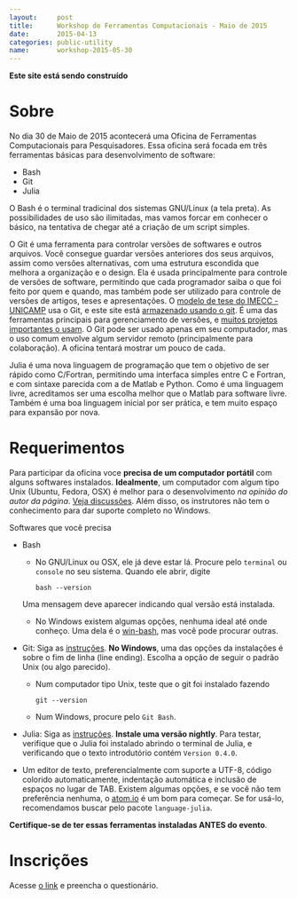 ```yaml
---
layout:     post
title:      Workshop de Ferramentas Computacionais - Maio de 2015
date:       2015-04-13
categories: public-utility
name:       workshop-2015-05-30
---
```

**Este site está sendo construído**

# Sobre

No dia 30 de Maio de 2015 acontecerá uma Oficina de Ferramentas Computacionais
para Pesquisadores.
Essa oficina será focada em três ferramentas básicas para desenvolvimento de
software:

  - Bash
  - Git
  - Julia

O Bash é o terminal tradicinal dos sistemas GNU/Linux (a tela preta).
As possibilidades de uso são ilimitadas, mas vamos forcar em conhecer o básico,
na tentativa de chegar até a criação de um script simples.

O Git é uma ferramenta para controlar versões de softwares e outros arquivos.
Você consegue guardar versões anteriores dos seus arquivos, assim como versões
alternativas, com uma estrutura escondida que melhora a organização e o design.
Ela é usada principalmente para controle de versões de software, permitindo que
cada programador saiba o que foi feito por quem e quando, mas também pode ser
utilizado para controle de versões de artigos, teses e apresentações.
O [modelo de tese do IMECC - UNICAMP](https://github.com/lpoo/modelo_tese_imecc)
usa o Git, e este site está [armazenado usando o
git](https://github.com/abelsiqueira/abelsiqueira.github.io).
É uma das ferramentas principais para gerenciamento de versões, e [muitos
projetos importantes o usam](https://git.wiki.kernel.org/index.php/GitProjects).
O Git pode ser usado apenas em seu computador, mas o uso comum envolve algum
servidor remoto (principalmente para colaboração). A oficina tentará mostrar um
pouco de cada.

Julia é uma nova linguagem de programação que tem o objetivo de ser rápido como
C/Fortran, permitindo uma interfaca simples entre C e Fortran, e com sintaxe
parecida com a de Matlab e Python.
Como é uma linguagem livre, acreditamos ser uma escolha melhor que o Matlab para
software livre.
Também é uma boa linguagem inicial por ser prática, e tem muito espaço para
expansão por nova.

# Requerimentos

Para participar da oficina voce **precisa de um computador portátil**
com alguns softwares instalados.
**Idealmente**, um computador com algum tipo Unix (Ubuntu, Fedora, OSX) é melhor
para o desenvolvimento _na opinião do autor da página_.
[Veja
discussões](http://www.quora.com/Is-it-important-for-modern-programmers-to-know-use-Unix-Why).
Além disso, os instrutores não tem o conhecimento para dar suporte completo no
Windows.

Softwares que você precisa

  - Bash
    - No GNU/Linux ou OSX, ele já deve estar lá.
    Procure pelo `terminal` ou `console` no seu sistema. Quando ele abrir,
    digite

          bash --version

    Uma mensagem deve aparecer indicando qual versão está instalada.
    - No Windows existem algumas opções, nenhuma ideal até onde conheço.
    Uma dela é o [win-bash](http://win-bash.sourceforge.net/), mas você pode
    procurar outras.

  - Git: Siga as [instruções](http://git-scm.com/downloads). **No Windows**, uma
    das opções da instalações é sobre o fim de linha (line ending). Escolha
    a opção de seguir o padrão Unix (ou algo parecido).
    - Num computador tipo Unix, teste que o git foi instalado fazendo

          git --version

    - Num Windows, procure pelo `Git Bash`.

  - Julia: Siga as [instruções](http://julialang.org/downloads/).
    **Instale uma versão nightly**.
    Para testar, verifique que o Julia foi instalado abrindo o terminal de
    Julia, e verificando que o texto introdutório contém `Version 0.4.0`.

  - Um editor de texto, preferencialmente com suporte a UTF-8, código colorido
    automaticamente, indentação automática e inclusão de espaços no lugar de
    TAB. Existem algumas opções, e se você não tem preferência nenhuma, o
    [atom.io](https://atom.io/) é um bom para começar. Se for usá-lo,
    recomendamos buscar pelo pacote `language-julia`.

**Certifique-se de ter essas ferramentas instaladas ANTES do evento**.

# Inscrições

Acesse [o link](https://pt.surveymonkey.com/s/NZB3LDJ) e preencha o
questionário.
